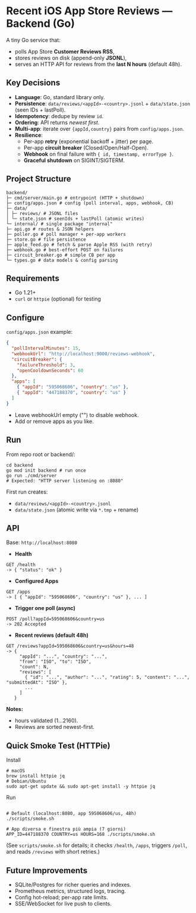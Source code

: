 # Recent iOS App Store Reviews — Backend (Go)

A tiny Go service that:
- polls App Store **Customer Reviews RSS**,
- stores reviews on disk (append-only **JSONL**),
- serves an HTTP API for reviews from the **last N hours** (default 48h).

## Key Decisions

- **Language**: Go, standard library only.
- **Persistence**: `data/reviews/<appId>-<country>.jsonl` + `data/state.json` (seen IDs + lastPoll).
- **Idempotency**: dedupe by review `id`.
- **Ordering**: API returns *newest first*.
- **Multi-app**: iterate over `{appId,country}` pairs from `config/apps.json`.
- **Resilience**:
  - Per-app **retry** (exponential backoff + jitter) per page.
  - Per-app **circuit breaker** (Closed/Open/Half-Open).
  - **Webhook** on final failure with `{ id, timestamp, errorType }`.
  - **Graceful shutdown** on SIGINT/SIGTERM.

## Project Structure
```
backend/
├─ cmd/server/main.go # entrypoint (HTTP + shutdown)
├─ config/apps.json # config (poll interval, apps, webhook, CB)
├─ data/
│ ├─ reviews/ # JSONL files
│ └─ state.json # seenIds + lastPoll (atomic writes)
└─ internal/ # single package "internal"
├─ api.go # routes & JSON helpers
├─ poller.go # poll manager + per-app workers
├─ store.go # file persistence
├─ apple_feed.go # fetch & parse Apple RSS (with retry)
├─ webhook.go # best-effort POST on failures
├─ circuit_breaker.go # simple CB per app
└─ types.go # data models & config parsing
```


## Requirements

- Go 1.21+
- `curl` or `httpie` (optional) for testing

## Configure

`config/apps.json` example:
```json
{
  "pollIntervalMinutes": 15,
  "webhookUrl": "http://localhost:9000/reviews-webhook",
  "circuitBreaker": {
    "failureThreshold": 3,
    "openCooldownSeconds": 60
  },
  "apps": [
    { "appId": "595068606", "country": "us" },
    { "appId": "447188370", "country": "us" }
  ]
}
```
- Leave webhookUrl empty ("") to disable webhook.
- Add or remove apps as you like.

## Run
From repo root or backend/:
```
cd backend
go mod init backend # run once 
go run ./cmd/server
# Expected: "HTTP server listening on :8080"
```

First run creates:

- `data/reviews/<appId>-<country>.jsonl`
- `data/state.json` (atomic write via `*.tmp` + rename)

## API

Base: `http://localhost:8080`

- **Health**
```
GET /health
-> { "status": "ok" }
```

- **Configured Apps**
```
GET /apps
-> [ { "appId": "595068606", "country": "us" }, ... ]
```

- **Trigger one poll (async)**
```
POST /poll?appId=595068606&country=us
-> 202 Accepted
```

- **Recent reviews (default 48h)**
```
GET /reviews?appId=595068606&country=us&hours=48
-> {
     "appId": "...", "country": "...",
     "from": "ISO", "to": "ISO",
     "count": N,
     "reviews": [
       { "id": "...", "author": "...", "rating": 5, "content": "...", "submittedAt": "ISO" },
       ...
     ]
   }
```


**Notes:**
- hours validated (1…2160).
- Reviews are sorted newest-first.


## Quick Smoke Test (HTTPie)

Install
```
# macOS
brew install httpie jq
# Debian/Ubuntu
sudo apt-get update && sudo apt-get install -y httpie jq
```

Run
```

# Default (localhost:8080, app 595068606/us, 48h)
./scripts/smoke.sh

# App diversa e finestra più ampia (7 giorni)
APP_ID=447188370 COUNTRY=us HOURS=168 ./scripts/smoke.sh

```

(See `scripts/smoke.sh` for details; it checks `/health`, `/apps`, triggers `/poll`, and reads `/reviews` with short retries.)

## Future Improvements

- SQLite/Postgres for richer queries and indexes.
- Prometheus metrics, structured logs, tracing.
- Config hot-reload; per-app rate limits.
- SSE/WebSocket for live push to clients.